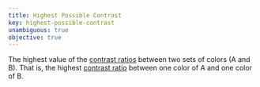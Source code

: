 ```yaml
---
title: Highest Possible Contrast
key: highest-possible-contrast
unambiguous: true
objective: true
---
```


The highest value of the [contrast ratios][contrast ratio] between two sets of colors (A and B). That is, the highest [contrast ratio][] between one color of A and one color of B.

[contrast ratio]: https://www.w3.org/TR/WCAG21/#dfn-contrast-ratio 'WCAG definition of Contrast Ratio'

